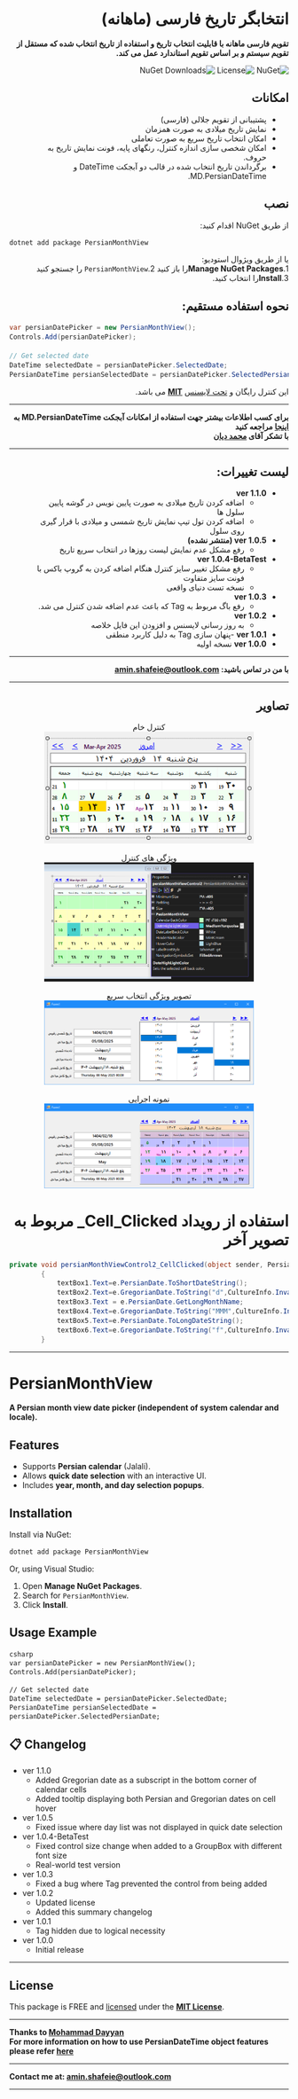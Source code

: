 <div dir="rtl">

# انتخابگر تاریخ فارسی (ماهانه)
**تقویم فارسی ماهانه با قابلیت انتخاب تاریخ و استفاده از تاریخ انتخاب شده که مستقل از تقویم سیستم و بر اساس تقویم استاندارد عمل می کند.**

![NuGet](https://img.shields.io/nuget/v/PersianMonthView)
![License](https://img.shields.io/badge/WinForm_Control-%20c%23-darkgreen)
![NuGet Downloads](https://img.shields.io/nuget/dt/PersianMonthView?color=blue)

## امکانات
- پشتیبانی از تقویم جلالی (فارسی)
- نمایش تاریخ میلادی به صورت همزمان
- امکان انتخاب تاریخ سریع به صورت تعاملی
- امکان شخصی سازی اندازه کنترل، رنگهای پایه، فونت نمایش تاریخ به حروف.
- برگرداندن تاریخ انتخاب شده در قالب دو آبجکت DateTime و MD.PersianDateTime.


## نصب
  از طریق NuGet اقدام کنید:
<div dir="ltr">

```sh
dotnet add package PersianMonthView
```

</div>

  یا از طریق ویژوال استودیو:\
  1.**Manage NuGet Packages**را باز کنید
  2.`PersianMonthView` را جستجو کنید\
  3.**Install**را انتخاب کنید.
## نحوه استفاده مستقیم:
<div dir="ltr">

```csharp
var persianDatePicker = new PersianMonthView();
Controls.Add(persianDatePicker);

// Get selected date
DateTime selectedDate = persianDatePicker.SelectedDate;
PersianDateTime persianSelectedDate = persianDatePicker.SelectedPersianDate;
```
</div>

  این کنترل رایگان و [تحت لایسنس](./LICENSE.txt) **[MIT](https://en.wikipedia.org/wiki/MIT_License)** می باشد.
    
***
  **برای کسب اطلاعات بیشتر جهت استفاده از امکانات آبجکت MD.PersianDateTime به [اینجا](https://github.com/Mds92/MD.PersianDateTime) مراجعه کنید**\
  **با تشکر آقای [محمد دیان](https://github.com/Mds92)**
***

## لیست تغییرات:
- **ver 1.1.0**
	- اضافه کردن تاریخ میلادی به صورت پایین نویس در گوشه پایین سلول ها
	- اضافه کردن تول تیپ نمایش تاریخ شمسی و میلادی  با قرار گیری روی سلول
- **ver 1.0.5 (منتشر نشده)**
	- رفع مشکل عدم نمایش لیست روزها در انتخاب سریع تاریخ
- **ver 1.0.4-BetaTest**
	- رفع مشکل تغییر سایز کنترل هنگام اضافه کردن به گروپ باکس با فونت سایز متفاوت
	- نسخه تست دنیای واقعی
- **ver 1.0.3**
	- رفع باگ مربوط به Tag که باعث عدم اضافه شدن کنترل می شد.
- **ver 1.0.2**
	- به روز رسانی لایسنس و افزودن این فایل خلاصه
- **ver 1.0.1**
	-پنهان سازی Tag به دلیل کاربرد منطقی
- **ver 1.0.0**
	نسخه اولیه
***
**با من در تماس باشید:
[amin.shafeie@outlook.com](mailto:amin.shafeie@outlook.com)**

***

## تصاویر
<p align="center">
	 کنترل خام <br>
	<img src="./images/controlForm.png" alt="PersianMonthView Screenshot" width="75%">
</p>
<p align="center">
	 ویژگی های کنترل  <br>
	<img src="./images/Properties.png" alt="PersianMonthView Screenshot" width="75%">
</p>
<p align="center">
	تصویر ویژگی انتخاب سریع  <br>
	<img src="./images/QuickSelect.png" alt="PersianMonthView Screenshot" width="75%">
</p>

<p align="center">
	 نمونه اجرایی  <br>
	<img src="./images/Sample.png" alt="PersianMonthView Screenshot" width="75%">
</p>

# استفاده از رویداد Cell_Clicked_ مربوط به تصویر آخر
<div dir="ltr">

```csharp
private void persianMonthViewControl2_CellClicked(object sender, PersianMonthView.CellClickedEventArgs e)
        {
            textBox1.Text=e.PersianDate.ToShortDateString();
            textBox2.Text=e.GregorianDate.ToString("d",CultureInfo.InvariantCulture);
            textBox3.Text = e.PersianDate.GetLongMonthName;
            textBox4.Text=e.GregorianDate.ToString("MMM",CultureInfo.InvariantCulture);
            textBox5.Text=e.PersianDate.ToLongDateString();
            textBox6.Text=e.GregorianDate.ToString("f",CultureInfo.InvariantCulture);
        }
```
</div>

</div>

***
# PersianMonthView

**A Persian month view date picker (independent of system calendar and locale).**

## Features
- Supports **Persian calendar** (Jalali).
- Allows **quick date selection** with an interactive UI.
- Includes **year, month, and day selection popups**.

## Installation
Install via NuGet:
```sh
dotnet add package PersianMonthView
```
Or, using Visual Studio:
1. Open **Manage NuGet Packages**.
2. Search for `PersianMonthView`.
3. Click **Install**.

## Usage Example
``` 
csharp
var persianDatePicker = new PersianMonthView();
Controls.Add(persianDatePicker);

// Get selected date
DateTime selectedDate = persianDatePicker.SelectedDate;
PersianDateTime persianSelectedDate = persianDatePicker.SelectedPersianDate;
```
## 📋 Changelog

- ver 1.1.0
	- Added Gregorian date as a subscript in the bottom corner of calendar cells
	- Added tooltip displaying both Persian and Gregorian dates on cell hover
- ver 1.0.5
	- Fixed issue where day list was not displayed in quick date selection
- ver 1.0.4-BetaTest
	- Fixed control size change when added to a GroupBox with different font size
	- Real-world test version
- ver 1.0.3
	- Fixed a bug where Tag prevented the control from being added
- ver 1.0.2
	- Updated license
	- Added this summary changelog
- ver 1.0.1
	- Tag hidden due to logical necessity
- ver 1.0.0
	- Initial release 

***

## License

This package is FREE and [licensed](./LICENSE.txt) under the **[MIT License](https://en.wikipedia.org/wiki/MIT_License)**.
***
**Thanks to [Mohammad Dayyan](https://github.com/Mds92)**\
**For more information on how to use PersianDateTime object features please refer [here](https://github.com/Mds92/MD.PersianDateTime)**

***
**Contact me at: [amin.shafeie@outlook.com](mailto:amin.shafeie@outlook.com)**
***
